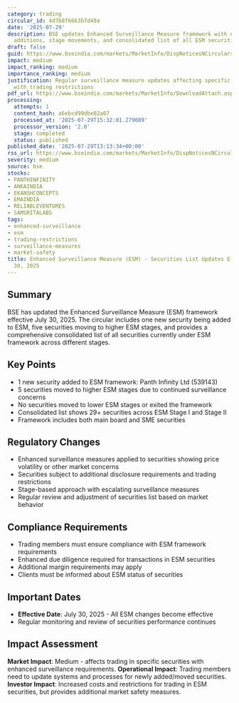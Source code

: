 ```yaml
---
category: trading
circular_id: 4d7b8f6663b7d49a
date: '2025-07-29'
description: BSE updates Enhanced Surveillance Measure framework with new securities
  additions, stage movements, and consolidated list of all ESM securities.
draft: false
guid: https://www.bseindia.com/markets/MarketInfo/DispNoticesNCirculars.aspx?Noticeid={35995FD6-BBEB-4C1C-9237-A13F296C038F}&noticeno=20250729-47&dt=07/29/2025&icount=47&totcount=66&flag=0
impact: medium
impact_ranking: medium
importance_ranking: medium
justification: Regular surveillance measure updates affecting specific securities
  with trading restrictions
pdf_url: https://www.bseindia.com/markets/MarketInfo/DownloadAttach.aspx?id=20250729-47&attachedId=6da5a7d6-88c9-4909-9860-2084b8b14b2f
processing:
  attempts: 1
  content_hash: a6ebcd99dbe02a87
  processed_at: '2025-07-29T15:32:01.279089'
  processor_version: '2.0'
  stage: completed
  status: published
published_date: '2025-07-29T13:13:34+00:00'
rss_url: https://www.bseindia.com/markets/MarketInfo/DispNoticesNCirculars.aspx?Noticeid={35995FD6-BBEB-4C1C-9237-A13F296C038F}&noticeno=20250729-47&dt=07/29/2025&icount=47&totcount=66&flag=0
severity: medium
source: bse
stocks:
- PANTHINFINITY
- ANKAINDIA
- EKANSHCONCEPTS
- EMAINDIA
- RELIABLEVENTURES
- SAMSRITALABS
tags:
- enhanced-surveillance
- esm
- trading-restrictions
- surveillance-measures
- market-safety
title: Enhanced Surveillance Measure (ESM) - Securities List Updates Effective July
  30, 2025
---
```


## Summary

BSE has updated the Enhanced Surveillance Measure (ESM) framework effective July 30, 2025. The circular includes one new security being added to ESM, five securities moving to higher ESM stages, and provides a comprehensive consolidated list of all securities currently under ESM framework across different stages.

## Key Points

- 1 new security added to ESM framework: Panth Infinity Ltd (539143)
- 5 securities moved to higher ESM stages due to continued surveillance concerns
- No securities moved to lower ESM stages or exited the framework
- Consolidated list shows 29+ securities across ESM Stage I and Stage II
- Framework includes both main board and SME securities

## Regulatory Changes

- Enhanced surveillance measures applied to securities showing price volatility or other market concerns
- Securities subject to additional disclosure requirements and trading restrictions
- Stage-based approach with escalating surveillance measures
- Regular review and adjustment of securities list based on market behavior

## Compliance Requirements

- Trading members must ensure compliance with ESM framework requirements
- Enhanced due diligence required for transactions in ESM securities
- Additional margin requirements may apply
- Clients must be informed about ESM status of securities

## Important Dates

- **Effective Date**: July 30, 2025 - All ESM changes become effective
- Regular monitoring and review of securities performance continues

## Impact Assessment

**Market Impact**: Medium - affects trading in specific securities with enhanced surveillance requirements. **Operational Impact**: Trading members need to update systems and processes for newly added/moved securities. **Investor Impact**: Increased costs and restrictions for trading in ESM securities, but provides additional market safety measures.